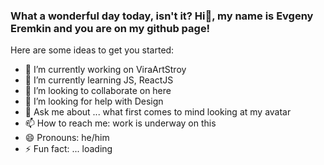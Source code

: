 ### What a wonderful day today, isn't it? Hi👋, my name is Evgeny Eremkin and you are on my github page!

Here are some ideas to get you started:

- 🔭 I’m currently working on ViraArtStroy
- 🌱 I’m currently learning JS, ReactJS
- 👯 I’m looking to collaborate on here
- 🤔 I’m looking for help with Design
- 💬 Ask me about ... what first comes to mind looking at my avatar
- 📫 How to reach me: work is underway on this
- 😄 Pronouns: he/him
- ⚡ Fun fact: ... loading
